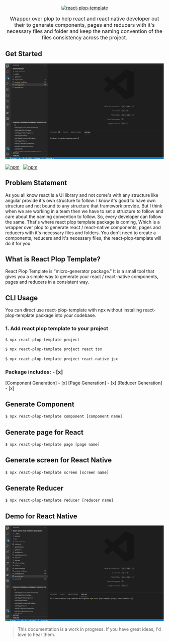 <p align="center">
  <a href="https://reactnativeelements.com/">
    <img
      alt="react-plop-template"
      src="https://res.cloudinary.com/dlyvwrwfu/image/upload/v1639227403/npm%20package%20images/PLOP_ngdiwn.png"
      width="300"
      style="border-radius: 20%"
    />
  </a>
</p>

<p align="center" style="font-size:1.0rem;">
    Wrapper over plop to help react and react native developer out their to generate components, pages and reducers with it's necessary files and folder and keep the naming convention of the files consistency across the project.
</p>

## Get Started 
![react plop template demo](react-plop-template-react.gif)

[![npm](https://img.shields.io/npm/dm/react-plop-template.svg)](https://www.npmjs.com/package/react-plop-template)
&nbsp;
[![npm](https://img.shields.io/npm/v/react-plop-template.svg)](https://www.npmjs.com/package/react-plop-template)
## Problem Statement
As you all know react is a UI library and not come's with any structure like angular provide it's own structure to follow.
I know it's good to have own structure and not bound to any structure that framework provide. But I think when we are working in a team then we have to set a structure to follow and care about the naming convention to follow. So, every developer can follow the same.
That's where react plop template package is coming, Which is a wrapper over plop to generate react / react-native components, pages and reducers with it's necessary files and folders. You don't need to create a components, reducers and it's necessary files, the react-plop-template will do it for you.  
## What is React Plop Template?
React Plop Template is "micro-generator package." 
It is a small tool that gives you a simple way to generate your react / react-native components, pages and reducers in a consistent way. 
<!-- ## Installation  -->
## CLI Usage
You can direct use react-plop-template with npx without installing react-plop-template package into your codebase. 
### 1. Add react plop template to your project
```sh
$ npx react-plop-template project
```
```sh
$ npx react-plop-template project react tsx
```
```sh
$ npx react-plop-template project react-native jsx
```
<!-- ### 1. Add react plop template to your project
```sh
$ npm install --save-dev react-plop-template
```
## CLI Usage
Once react-plop-template is installed, and you have created a generator, you are ready to run plop from the terminal. Running `npm run generate` with no parameters will present you with a list of generators to pick from. You can also run `npm run generate [generatorName]`

```javascript
// package.json
{
    ...,
    "scripts": {
        "generate": "react-plop-template"
    },
    ...
}
``` -->
<!-- ### Add project and extension to react plop template
```sh
$ npm run generate project
```
```sh
$ npm run generate project react tsx
```
```sh
$ npm run generate project react-native jsx
``` -->
### Package includes: - [x]
[Component Generation] - [x]
[Page Generation] - [x]
[Reducer Generation] - [x]
## Generate Component
```sh
$ npx react-plop-template component [component name]
```
## Generate page for React
```sh
$ npx react-plop-template page [page name]
```
## Generate screen for React Native
```sh
$ npx react-plop-template screen [screen name]
```
## Generate Reducer
```sh
$ npx react-plop-template reducer [reducer name]
```
## Demo for React Native
![react plop template demo](react-plop-template-react-native.gif)
> This documentation is a work in progress. If you have great ideas, I'd love to hear them.
